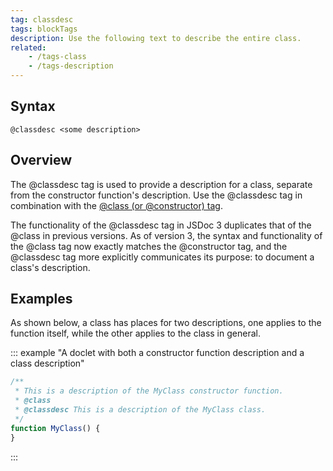 ```yaml
---
tag: classdesc
tags: blockTags
description: Use the following text to describe the entire class.
related:
    - /tags-class
    - /tags-description
---
```


## Syntax

`@classdesc <some description>`


## Overview

The @classdesc tag is used to provide a description for a class, separate from the constructor
function's description. Use the @classdesc tag in combination with the [@class (or @constructor)
tag][class-tag].

The functionality of the @classdesc tag in JSDoc 3 duplicates that of the @class in previous
versions. As of version 3, the syntax and functionality of the @class tag now exactly matches the
@constructor tag, and the @classdesc tag more explicitly communicates its purpose: to document a
class's description.

[class-tag]: /tags-class


## Examples

As shown below, a class has places for two descriptions, one applies to the function itself, while
the other applies to the class in general.

::: example "A doclet with both a constructor function description and a class description"

```js
/**
 * This is a description of the MyClass constructor function.
 * @class
 * @classdesc This is a description of the MyClass class.
 */
function MyClass() {
}
```
:::
